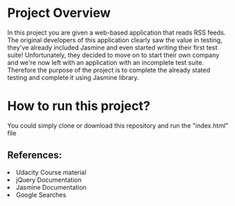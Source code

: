 # Project Overview

In this project you are given a web-based application that reads RSS feeds. The original developers of this application clearly saw the value in testing, they've already included Jasmine and even started writing their first test suite! Unfortunately, they decided to move on to start their own company and we're now left with an application with an incomplete test suite. 
Therefore the purpose of the project is to complete the already stated testing and complete it using Jasmine library. 



# How to run this project?

You could simply clone or download this repository and run the "index.html" file

## References:

<li>Udacity Course material</li>
<li>jQuery Documentation</li>
<li>Jasmine Documentation</li>
<li>Google Searches</li>